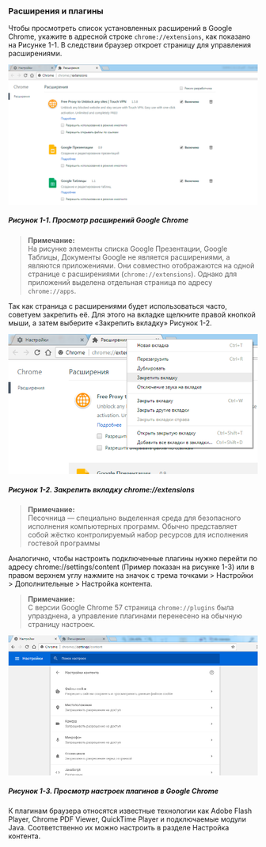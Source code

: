 ### Расширения и плагины

Чтобы просмотреть список установленных расширений в Google Chrome, укажите в адресной строке `chrome://extensions`, как показано на Рисунке 1-1. В следствии браузер откроет страницу для управления расширениями.

![Рисунок 1-1. Просмотр расширений Google Chrome](/assets/figure-1-1.png)

##### Рисунок 1-1. _Просмотр расширений Google Chrome_

> **Примечание:**  
> На рисунке элементы списка Google Презентации, Google Таблицы, Документы Google не является расширениями, а являются приложениями. Они совместно отображаются на одной странице с расширениями \(`chrome://extensions`\). Однако для приложений выделена отдельная страница по адресу `chrome://apps`.

Так как страница с расширениями будет использоваться часто, советуем закрепить её. Для этого на вкладке щелкните правой кнопкой мыши, а затем выберите «Закрепить вкладку» Рисунок 1-2.

![Рисунок 1-2. Закрепить вкладку chrome://extensions](/assets/figure-1-2.png)

##### Рисунок 1-2. _Закрепить вкладку chrome://extensions_

> **Примечание:**  
> Песочница — специально выделенная среда для безопасного исполнения компьютерных программ. Обычно представляет собой жёстко контролируемый набор ресурсов для исполнения гостевой программы

Аналогично, чтобы настроить подключенные плагины нужно перейти по адресу chrome://settings/content \(Пример показан на рисунке 1-3\) или в правом верхнем углу нажмите на значок с трема точками &gt; Настройки &gt; Дополнительные &gt; Настройка контента.

> **Примечание:**  
> С версии Google Chrome 57 страница `chrome://plugins` была упразднена, а управление плагинами перенесено на обычную страницу настроек.

![Рисунок 1-3. Просмотр настроек плагинов в Google Chrome](/assets/figure-1-3.png)

##### Рисунок 1-3. _Просмотр настроек плагинов в Google Chrome_

К плагинам браузера относятся известные технологии как Adobe Flash Player, Chrome PDF Viewer, QuickTime Player и подключаемые модули Java. Соответственно их можно настроить в разделе Настройка контента.

